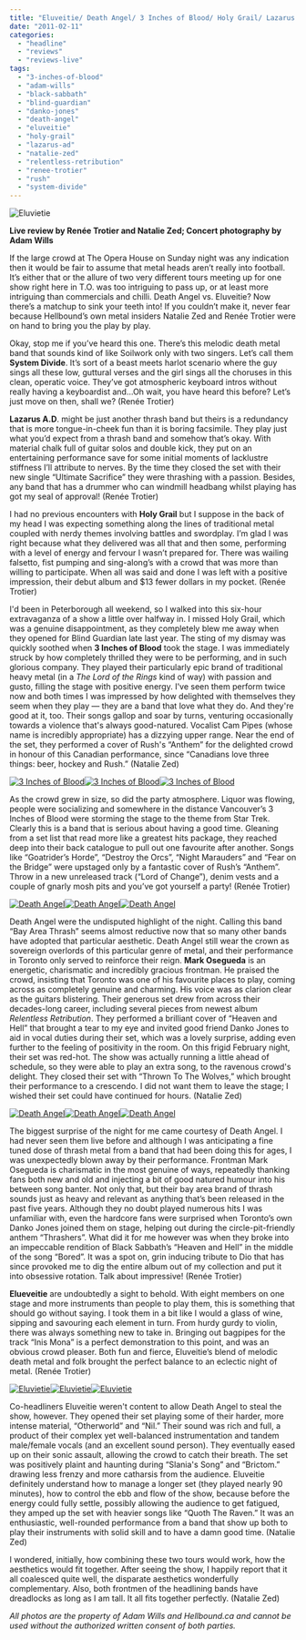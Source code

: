 ```yaml
---
title: "Eluveitie/ Death Angel/ 3 Inches of Blood/ Holy Grail/ Lazarus A.D./ System Divide @ The Opera House, Toronto, ON, February 6, 2011"
date: "2011-02-11"
categories: 
  - "headline"
  - "reviews"
  - "reviews-live"
tags: 
  - "3-inches-of-blood"
  - "adam-wills"
  - "black-sabbath"
  - "blind-guardian"
  - "danko-jones"
  - "death-angel"
  - "eluveitie"
  - "holy-grail"
  - "lazarus-ad"
  - "natalie-zed"
  - "relentless-retribution"
  - "renee-trotier"
  - "rush"
  - "system-divide"
---
```


![Eluvietie](http://www.hellbound.ca/wp-content/uploads/2011/02/IMG_4482.jpg "Eluvietie")

**Live review by Renée Trotier and Natalie Zed; Concert photography by Adam Wills**

If the large crowd at The Opera House on Sunday night was any indication then it would be fair to assume that metal heads aren’t really into football. It’s either that or the allure of two very different tours meeting up for one show right here in T.O. was too intriguing to pass up, or at least more intriguing than commercials and chilli. Death Angel vs. Eluveitie? Now there’s a matchup to sink your teeth into! If you couldn’t make it, never fear because Hellbound’s own metal insiders Natalie Zed and Renée Trotier were on hand to bring you the play by play.

Okay, stop me if you’ve heard this one. There’s this melodic death metal band that sounds kind of like Soilwork only with two singers. Let’s call them **System Divide**. It’s sort of a beast meets harlot scenario where the guy sings all these low, guttural verses and the girl sings all the choruses in this clean, operatic voice. They’ve got atmospheric keyboard intros without really having a keyboardist and...Oh wait, you have heard this before? Let’s just move on then, shall we? (Renée Trotier)

**Lazarus A.D**. might be just another thrash band but theirs is a redundancy that is more tongue-in-cheek fun than it is boring facsimile. They play just what you’d expect from a thrash band and somehow that’s okay. With material chalk full of guitar solos and double kick, they put on an entertaining performance save for some initial moments of lacklustre stiffness I’ll attribute to nerves. By the time they closed the set with their new single “Ultimate Sacrifice” they were thrashing with a passion. Besides, any band that has a drummer who can windmill headbang whilst playing has got my seal of approval! (Renée Trotier)

I had no previous encounters with **Holy Grail** but I suppose in the back of my head I was expecting something along the lines of traditional metal coupled with nerdy themes involving battles and swordplay. I’m glad I was right because what they delivered was all that and then some, performing with a level of energy and fervour I wasn’t prepared for. There was wailing falsetto, fist pumping and sing-along’s with a crowd that was more than willing to participate. When all was said and done I was left with a positive impression, their debut album and $13 fewer dollars in my pocket. (Renée Trotier)

I'd been in Peterborough all weekend, so I walked into this six-hour extravaganza of a show a little over halfway in. I missed Holy Grail, which was a genuine disappointment, as they completely blew me away when they opened for Blind Guardian late last year. The sting of my dismay was quickly soothed when **3 Inches of Blood** took the stage. I was immediately struck by how completely thrilled they were to be performing, and in such glorious company. They played their particularly epic brand of traditional heavy metal (in a _The Lord of the Rings_ kind of way) with passion and gusto, filling the stage with positive energy. I've seen them perform twice now and both times I was impressed by how delighted with themselves they seem when they play — they are a band that love what they do. And they're good at it, too. Their songs gallop and soar by turns, venturing occasionally towards a violence that's always good-natured. Vocalist Cam Pipes (whose name is incredibly appropriate) has a dizzying upper range. Near the end of the set, they performed a cover of Rush's “Anthem” for the delighted crowd in honour of this Canadian performance, since “Canadians love three things: beer, hockey and Rush.” (Natalie Zed)

[![3 Inches of Blood](http://www.hellbound.ca/wp-content/uploads/2011/02/IMG_4033-150x150.jpg "3 Inches of Blood")](http://www.hellbound.ca/wp-content/uploads/2011/02/IMG_4033.jpg)[![3 Inches of Blood](http://www.hellbound.ca/wp-content/uploads/2011/02/IMG_4083-150x150.jpg "3 Inches of Blood")](http://www.hellbound.ca/wp-content/uploads/2011/02/IMG_4083.jpg)[![3 Inches of Blood](http://www.hellbound.ca/wp-content/uploads/2011/02/IMG_4112-150x150.jpg "3 Inches of Blood")](http://www.hellbound.ca/wp-content/uploads/2011/02/IMG_4112.jpg)

As the crowd grew in size, so did the party atmosphere. Liquor was flowing, people were socializing and somewhere in the distance Vancouver’s 3 Inches of Blood were storming the stage to the theme from Star Trek. Clearly this is a band that is serious about having a good time. Gleaning from a set list that read more like a greatest hits package, they reached deep into their back catalogue to pull out one favourite after another. Songs like “Goatrider’s Horde”, “Destroy the Orcs”, “Night Marauders” and “Fear on the Bridge” were upstaged only by a fantastic cover of Rush’s “Anthem”. Throw in a new unreleased track (“Lord of Change”), denim vests and a couple of gnarly mosh pits and you’ve got yourself a party! (Renée Trotier)

[![Death Angel](http://www.hellbound.ca/wp-content/uploads/2011/02/IMG_4141-150x150.jpg "Death Angel")](http://www.hellbound.ca/wp-content/uploads/2011/02/IMG_4141.jpg)[![](http://www.hellbound.ca/wp-content/uploads/2011/02/IMG_4245-150x150.jpg "Death Angel")](http://www.hellbound.ca/wp-content/uploads/2011/02/IMG_4245.jpg)[![](http://www.hellbound.ca/wp-content/uploads/2011/02/IMG_4280-150x150.jpg "Death Angel")](http://www.hellbound.ca/wp-content/uploads/2011/02/IMG_4280.jpg)

Death Angel were the undisputed highlight of the night. Calling this band “Bay Area Thrash” seems almost reductive now that so many other bands have adopted that particular aesthetic. Death Angel still wear the crown as sovereign overlords of this particular genre of metal, and their performance in Toronto only served to reinforce their reign. **Mark Osegueda** is an energetic, charismatic and incredibly gracious frontman. He praised the crowd, insisting that Toronto was one of his favourite places to play, coming across as completely genuine and charming. His voice was as clarion clear as the guitars blistering. Their generous set drew from across their decades-long career, including several pieces from newest album _Relentless Retribution_. They performed a brilliant cover of “Heaven and Hell” that brought a tear to my eye and invited good friend Danko Jones to aid in vocal duties during their set, which was a lovely surprise, adding even further to the feeling of positivity in the room. On this frigid February night, their set was red-hot. The show was actually running a little ahead of schedule, so they were able to play an extra song, to the ravenous crowd's delight. They closed their set with “Thrown To The Wolves,” which brought their performance to a crescendo. I did not want them to leave the stage; I wished their set could have continued for hours. (Natalie Zed)

[![Death Angel](http://www.hellbound.ca/wp-content/uploads/2011/02/IMG_4311-150x150.jpg "Death Angel")](http://www.hellbound.ca/wp-content/uploads/2011/02/IMG_4311.jpg)[![Death Angel](http://www.hellbound.ca/wp-content/uploads/2011/02/IMG_4361-150x150.jpg "Death Angel")](http://www.hellbound.ca/wp-content/uploads/2011/02/IMG_4361.jpg)[![Death Angel](http://www.hellbound.ca/wp-content/uploads/2011/02/IMG_4373-150x150.jpg "Death Angel")](http://www.hellbound.ca/wp-content/uploads/2011/02/IMG_4373.jpg)

The biggest surprise of the night for me came courtesy of Death Angel. I had never seen them live before and although I was anticipating a fine tuned dose of thrash metal from a band that had been doing this for ages, I was unexpectedly blown away by their performance. Frontman Mark Osegueda is charismatic in the most genuine of ways, repeatedly thanking fans both new and old and injecting a bit of good natured humour into his between song banter. Not only that, but their bay area brand of thrash sounds just as heavy and relevant as anything that’s been released in the past five years. Although they no doubt played numerous hits I was unfamiliar with, even the hardcore fans were surprised when Toronto’s own Danko Jones joined them on stage, helping out during the circle-pit-friendly anthem “Thrashers”. What did it for me however was when they broke into an impeccable rendition of Black Sabbath’s “Heaven and Hell” in the middle of the song “Bored”. It was a spot on, grin inducing tribute to Dio that has since provoked me to dig the entire album out of my collection and put it into obsessive rotation. Talk about impressive! (Renée Trotier)

**Elueveitie** are undoubtedly a sight to behold. With eight members on one stage and more instruments than people to play them, this is something that should go without saying. I took them in a bit like I would a glass of wine, sipping and savouring each element in turn. From hurdy gurdy to violin, there was always something new to take in. Bringing out bagpipes for the track “Inis Mona” is a perfect demonstration to this point, and was an obvious crowd pleaser. Both fun and fierce, Eluveitie’s blend of melodic death metal and folk brought the perfect balance to an eclectic night of metal. (Renée Trotier)

[![Eluvietie](http://www.hellbound.ca/wp-content/uploads/2011/02/IMG_4439-150x150.jpg "Eluvietie")](http://www.hellbound.ca/wp-content/uploads/2011/02/IMG_4439.jpg)[![Eluvietie](http://www.hellbound.ca/wp-content/uploads/2011/02/IMG_4452-150x150.jpg "Eluvietie")](http://www.hellbound.ca/wp-content/uploads/2011/02/IMG_4452.jpg)[![Eluvietie](http://www.hellbound.ca/wp-content/uploads/2011/02/IMG_4529-150x150.jpg "Eluvietie")](http://www.hellbound.ca/wp-content/uploads/2011/02/IMG_4529.jpg)

Co-headliners Eluveitie weren't content to allow Death Angel to steal the show, however. They opened their set playing some of their harder, more intense material, “Otherworld” and “Nil.” Their sound was rich and full, a product of their complex yet well-balanced instrumentation and tandem male/female vocals (and an excellent sound person). They eventually eased up on their sonic assault, allowing the crowd to catch their breath. The set was positively plaint and haunting during “Slania's Song” and “Brictom.” drawing less frenzy and more catharsis from the audience. Eluveitie definitely understand how to manage a longer set (they played nearly 90 minutes), how to control the ebb and flow of the show, because before the energy could fully settle, possibly allowing the audience to get fatigued, they amped up the set with heavier songs like “Quoth The Raven.” It was an enthusiastic, well-rounded performance from a band that show up both to play their instruments with solid skill and to have a damn good time. (Natalie Zed)

I wondered, initially, how combining these two tours would work, how the aesthetics would fit together. After seeing the show, I happily report that it all coalesced quite well, the disparate aesthetics wonderfully complementary. Also, both frontmen of the headlining bands have dreadlocks as long as I am tall. It all fits together perfectly. (Natalie Zed)

_All photos are the property of Adam Wills and Hellbound.ca and cannot be used without the authorized written consent of both parties._
